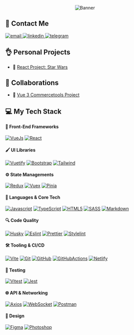 <p align="center">
    <img src="https://git-profile-readme-banner.vercel.app/api/python?username=ReginaMos&txt=front-end%20developer&bg=Azure&fill=black" alt="Banner" />
</p>
  
<h2>📱 Contact Me</h2>

<p align="left">
    <a href="mailto:moiseevaryu@gmail.com">
      <img src="https://img.shields.io/badge/Email-blue?style=for-the-badge&logo=gmail&logoColor=white" alt="email" />
    </a>
    <a href="https://www.linkedin.com/in/regina-moiseeva-158821284/">
      <img src="https://img.shields.io/badge/-LinkedIn-blue?style=for-the-badge&logo=linkedin&logoColor=white" alt="linkedin" />
    <a href="https://t.me/regina_mos">
      <img src="https://img.shields.io/badge/-Telegram-2CA5E0?style=for-the-badge&logo=telegram&logoColor=white" alt="telegram" />
    </a>
</p>

<h2>👌 Personal Projects</h2>

- 🌟 [React Project: Star Wars](https://reginamos.github.io/react-project/rs-react-app/)

<h2>🤝 Collaborations</h2>

- 👗 [Vue 3 Commercetools Project](https://reginamos.github.io/e-commerce/release-sprint-4/#/)

<h2>💻 My Tech Stack </h2>

<h4>🚀 Front-End Frameworks</h4>

[![VueJs][VueJs]][VueJs-url]
[![React][React]][React-url]

<h4>🖌 UI Libraries </h4>

[![Vuetify][Vuetify]][Vuetify-url]
[![Bootstrap][Bootstrap]][Bootstrap-url]
[![Tailwind][Tailwind]][Tailwind-url]

<h4>⚙️ State Managements </h4>

[![Redux][Redux]][Redux-url]
[![Vuex][Vuex]][Vuex-url]
[![Pinia][Pinia]][Pinia-url]

<h4>🧠 Languages & Core Tech</h4>

[![Javascript][Javascript]][Javascript-url]
[![TypeScript][TypeScript]][TypeScript-url]
[![HTML5][HTML5]][HTML5-url]
[![SASS][SASS]][SASS-url]
[![Markdown][Markdown]][Markdown-url]

<h4>🔍 Code Quality</h4>

[![Husky][Husky]][Husky-url]
[![Eslint][Eslint]][Eslint-url]
[![Prettier][Prettier]][Prettier-url]
[![Stylelint][Stylelint]][Stylelint-url]

<h4>🛠️ Tooling & CI/CD</h4>

[![Vite][Vite]][Vite-url]
[![Git][Git]][Git-url]
[![GitHub][GitHub]][GitHub-url]
[![GitHubActions][GitHubActions]][GitHubActions-url]
[![Netlify][Netlify]][Netlify-url]

<h4>🧪 Testing</h4>

[![Vitest][Vitest]][Vitest-url]
[![Jest][Jest]][Jest-url]

<h4>🌐 API & Networking</h4>

[![Axios][Axios]][Axios-url]
[![WebSocket][WebSocket]][WebSocket-url]
[![Postman][Postman]][Postman-url]

<h4>🎨 Design</h4>

[![Figma][Figma]][Figma-url]
[![Photoshop][Photoshop]][Photoshop-url]

<!-- Front-end frameworks-->
[VueJs]: https://img.shields.io/badge/VueJs-4FC08D.svg?style=for-the-badge&logo=vuedotjs&logoColor=white
[VueJs-url]: https://vuejs.org/

[React]: https://img.shields.io/badge/react-61DAFB.svg?style=for-the-badge&logo=react&logoColor=white
[React-url]: https://react.dev/

<!--  UI Libraries -->

[Vuetify]: https://img.shields.io/badge/Vuetify-1867C0?style=for-the-badge&logo=vuetify&logoColor=white
[Vuetify-url]: https://vuetifyjs.com/

[Bootstrap]: https://img.shields.io/badge/Bootstrap-7952B3?style=for-the-badge&logo=bootstrap&logoColor=white
[Bootstrap-url]: https://getbootstrap.com/

[Tailwind]: https://img.shields.io/badge/TailwindCSS-38B2AC?style=for-the-badge&logo=tailwind-css&logoColor=white
[Tailwind-url]: https://tailwindcss.com/

<!--  State Managements -->

[Redux]: https://img.shields.io/badge/redux-764ABC.svg?style=for-the-badge&logo=redux&logoColor=white
[Redux-url]: https://redux.js.org/

[Vuex]: https://img.shields.io/badge/Vuex-4FC08D?style=for-the-badge&logo=vue.js&logoColor=white
[Vuex-url]: https://vuex.vuejs.org/

[Pinia]: https://img.shields.io/badge/Pinia-F7D336?style=for-the-badge&logo=pinia&logoColor=white
[Pinia-url]: https://pinia.vuejs.org/

<!--  Languages & Core Tech -->

[Javascript]: https://img.shields.io/badge/javascript-F7DF1E?style=for-the-badge&logo=javascript&logoColor=white
[Javascript-url]: https://developer.mozilla.org/en-US/docs/Web/JavaScript

[TypeScript]: https://img.shields.io/badge/TypeScript-3178C6.svg?style=for-the-badge&logo=typescript&logoColor=white
[TypeScript-url]: https://www.typescriptlang.org

[HTML5]: https://img.shields.io/badge/html5-E34F26.svg?style=for-the-badge&logo=html5&logoColor=white
[HTML5-url]: https://html.com/html5/

[SASS]: https://img.shields.io/badge/sass-CC6699?style=for-the-badge&logo=sass&logoColor=white
[SASS-url]: https://sass-lang.com/

[Markdown]: https://img.shields.io/badge/markdown-000000.svg?style=for-the-badge&logo=markdown&logoColor=white
[Markdown-url]: https://www.markdownguide.org/


<!-- Code Quality -->

[Husky]: https://img.shields.io/badge/Husky-F05032?style=for-the-badge&logo=furrynetwork&logoColor=white
[Husky-url]: https://typicode.github.io/husky/

[Eslint]: https://img.shields.io/badge/eslint-4B32C3?style=for-the-badge&logo=eslint&logoColor=white
[Eslint-url]: https://eslint.org/

[Prettier]: https://img.shields.io/badge/prettier-F7B93E?style=for-the-badge&logo=prettier&logoColor=263238
[Prettier-url]: https://prettier.io/

[Stylelint]: https://img.shields.io/badge/stylelint-263238?style=for-the-badge&logo=stylelint&logoColor=white
[Stylelint-url]: https://stylelint.io/

<!-- Tooling & CI/CD -->
[Vite]: https://img.shields.io/badge/vite-646CFF?style=for-the-badge&logo=vite&logoColor=white
[Vite-url]: https://vitejs.dev/

[Git]: https://img.shields.io/badge/git-F05032?style=for-the-badge&logo=git&logoColor=white
[Git-url]: https://git-scm.com/

[GitHub]: https://img.shields.io/badge/github-181717?style=for-the-badge&logo=github&logoColor=white
[GitHub-url]: https://github.com/

[GitHubActions]: https://img.shields.io/badge/githubactions-2088FF?style=for-the-badge&logo=githubactions&logoColor=white
[GitHubActions-url]: https://github.com/features/actions

[Netlify]: https://img.shields.io/badge/netlify-00C7B7.svg?style=for-the-badge&logo=netlify&logoColor=white
[Netlify-url]: https://www.netlify.com/

<!--Testing -->
[Vitest]: https://img.shields.io/badge/vitest-6E9F18?style=for-the-badge&logo=vitest&logoColor=white
[Vitest-url]: https://vitest.dev/

[Jest]: https://img.shields.io/badge/jest-C21325?style=for-the-badge&logo=jest&logoColor=white
[Jest-url]: https://jestjs.io/

<!-- API & Networking -->

[Axios]: https://img.shields.io/badge/axios-5A29E4?style=for-the-badge&logo=axios&logoColor=white
[Axios-url]: https://axios-http.com/

[WebSocket]: https://img.shields.io/badge/WebSocket-615EFF?style=for-the-badge&logoColor=white
[WebSocket-url]: https://developer.mozilla.org/en-US/docs/Web/API/WebSocket

[Postman]: https://img.shields.io/badge/postman-FF6C37?style=for-the-badge&logo=postman&logoColor=white
[Postman-url]: https://www.postman.com/

<!-- Design -->

[Photoshop]: https://img.shields.io/badge/Photoshop-31A8FF?style=for-the-badge&logo=adobephotoshop&logoColor=white
[Photoshop-url]: https://www.adobe.com/products/photoshop.html

[Figma]: https://img.shields.io/badge/figma-F24E1E?style=for-the-badge&logo=figma&logoColor=white
[Figma-url]: https://www.figma.com/
